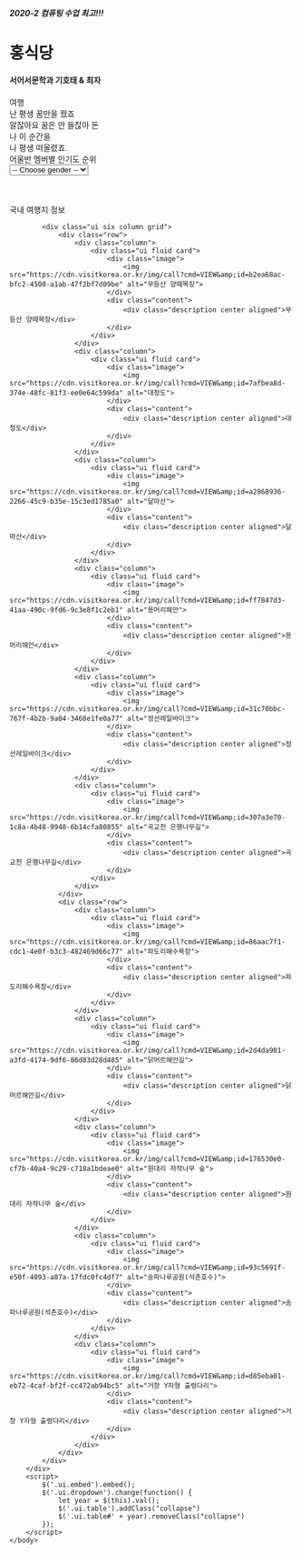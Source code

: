 <html>
    <head>
        <meta content="text/html;charset=utf-8" http-equiv="Content-Type">
        <title>Hong_restaurant</title>
        <link rel="stylesheet" type="text/css" href="Semantic-UI-CSS-master/semantic.min.css">
        <script
            src="https://code.jquery.com/jquery-3.1.1.min.js"
            integrity="sha256-hVVnYaiADRTO2PzUGmuLJr8BLUSjGIZsDYGmIJLv2b8="
            crossorigin="anonymous">
        </script>
        <script src="Semantic-UI-CSS-master/semantic.min.js"></script>
        <style>
            .collapse {
                visibility: collapse;
            }
        </style>
    </head>
    <body>
        <div class = "ui inverted center aligned segment">
            <h5 class = "ui inverted grey right aligned header"> 2020-2 컴퓨팅 수업 최고!!!</h5>
            <h1 class = "ui huge inverted header">홍식당</h1>
            <h4 class = "ui inverted grey right aligned header"> 서어서문학과 기호태 & 최자</h3>
        </div>
        <div class = "ui container">
            <div class = "ui huge dividing header">여행</div>
            <div class="ui embed" data-source="youtube" data-id="Yf5mg03Mcps"></div>
            <div class = "ui segment">
                <div>난 평생 꿈만을 꿨죠<br>알잖아요 꿈은 안 들잖아 돈<br>나 이 순간을<br>나 평생 떠올렸죠.</div>
            </div>
            <div class = "ui huge block reader">어울반 멤버별 인기도 순위</div>
            <select class = "ui dropdown" name = "gender">
                <option value = "">-- Choose gender --</option>
                <option value = "boy">boy</option>
                <option value = "girl">girl</option>
            </select>
            <table class = "ui celled fixed table collapse" id = "boy">
                <thead>
                    <tr class = "ui center aligned">
                        <th>순위</th>
                        <th>나라</th>
                        <th>지역</th>
                        <th>인기도</th>
                    </tr>
                </thead>
                <tbody>
                    <tr>
                        <td>1</td>
                        <td>김종호</td>
                        <td>아르헨티나</td>
                        <td>1등</td>
                    </tr>
                    <tr>
                        <td>2</td>
                        <td>신준석</td>
                        <td>정치외교학부</td>
                        <td>2등</td>
                    </tr>
                    <tr>
                        <td>3</td>
                        <td>기호태</td>
                        <td>세르반테스</td>
                        <td>3등</td>
                    </tr>
                </tbody>
            </table>
            <table class = "ui celled fixed table collapse" id = "girl">
                <thead>
                    <tr class = "ui center aligned">
                        <th>순위</th>
                        <th>나라</th>
                        <th>지역</th>
                        <th>인기도</th>
                    </tr>
                </thead>
                <tbody>
                    <tr>
                        <td>1</td>
                        <td>최지민</td>
                        <td>언론정보과</td>
                        <td>1등</td>
                    </tr>
                    <tr>
                        <td>2</td>
                        <td>조승연</td>
                        <td>영어영문과</td>
                        <td>2등</td>
                    </tr>
                    <tr>
                        <td>3</td>
                        <td>김민정</td>
                        <td>대학신문</td>
                        <td>3등</td>
                    </tr>
                </tbody>
            </table>
            <div class = "ui huge block header">국내 여행지 정보</div>

            <div class="ui six column grid">
				<div class="row">
					<div class="column">
						<div class="ui fluid card">
							<div class="image">
								<img src="https://cdn.visitkorea.or.kr/img/call?cmd=VIEW&amp;id=b2ea68ac-bfc2-4500-a1ab-47f2bf7d09be" alt="무등산 양떼목장">
							</div>
							<div class="content">
								<div class="description center aligned">무등산 양떼목장</div>
							</div>
						</div>
					</div>
					<div class="column">
						<div class="ui fluid card">
							<div class="image">
								<img src="https://cdn.visitkorea.or.kr/img/call?cmd=VIEW&amp;id=7afbea8d-374e-48fc-81f3-ee0e64c599da" alt="대청도">
							</div>
							<div class="content">
								<div class="description center aligned">대청도</div>
							</div>
						</div>
					</div>
					<div class="column">
						<div class="ui fluid card">
							<div class="image">
								<img src="https://cdn.visitkorea.or.kr/img/call?cmd=VIEW&amp;id=a2868936-2266-45c9-b35e-15c3ed1785a0" alt="달마산">
							</div>
							<div class="content">
								<div class="description center aligned">달마산</div>
							</div>
						</div>
					</div>
					<div class="column">
						<div class="ui fluid card">
							<div class="image">
								<img src="https://cdn.visitkorea.or.kr/img/call?cmd=VIEW&amp;id=ff7847d3-41aa-490c-9fd6-9c3e8f1c2eb1" alt="용머리해안">
							</div>
							<div class="content">
								<div class="description center aligned">용머리해안</div>
							</div>
						</div>
					</div>
					<div class="column">
						<div class="ui fluid card">
							<div class="image">
								<img src="https://cdn.visitkorea.or.kr/img/call?cmd=VIEW&amp;id=31c70bbc-767f-4b2b-9a04-3468e1fe0a77" alt="정선레일바이크">
							</div>
							<div class="content">
								<div class="description center aligned">정선레일바이크</div>
							</div>
						</div>
					</div>
					<div class="column">
						<div class="ui fluid card">
							<div class="image">
								<img src="https://cdn.visitkorea.or.kr/img/call?cmd=VIEW&amp;id=307a3e70-1c8a-4b48-9948-6b14cfa80855" alt="곡교천 은행나무길">
							</div>
							<div class="content">
								<div class="description center aligned">곡교천 은행나무길</div>
							</div>
						</div>
					</div>
				</div>
				<div class="row">
					<div class="column">
						<div class="ui fluid card">
							<div class="image">
								<img src="https://cdn.visitkorea.or.kr/img/call?cmd=VIEW&amp;id=86aac7f1-cdc1-4e0f-b3c3-482469d66c77" alt="파도리해수욕장">
							</div>
							<div class="content">
								<div class="description center aligned">파도리해수욕장</div>
							</div>
						</div>
					</div>
					<div class="column">
						<div class="ui fluid card">
							<div class="image">
								<img src="https://cdn.visitkorea.or.kr/img/call?cmd=VIEW&amp;id=2d4da901-a3fd-4174-9df6-86d83d28d485" alt="닭머르해안길">
							</div>
							<div class="content">
								<div class="description center aligned">닭머르해안길</div>
							</div>
						</div>
					</div>
					<div class="column">
						<div class="ui fluid card">
							<div class="image">
								<img src="https://cdn.visitkorea.or.kr/img/call?cmd=VIEW&amp;id=176530e0-cf7b-40a4-9c29-c718a1bdeae0" alt="원대리 자작나무 숲">
							</div>
							<div class="content">
								<div class="description center aligned">원대리 자작나무 숲</div>
							</div>
						</div>
					</div>
					<div class="column">
						<div class="ui fluid card">
							<div class="image">
								<img src="https://cdn.visitkorea.or.kr/img/call?cmd=VIEW&amp;id=93c5691f-e50f-4093-a87a-17fdc0fc4df7" alt="송파나루공원(석촌호수)">
							</div>
							<div class="content">
								<div class="description center aligned">송파나루공원(석촌호수)</div>
							</div>
						</div>
					</div>
					<div class="column">
						<div class="ui fluid card">
							<div class="image">
								<img src="https://cdn.visitkorea.or.kr/img/call?cmd=VIEW&amp;id=d85eba01-eb72-4caf-bf2f-cc472ab94bc5" alt="거창 Y자형 출렁다리">
							</div>
							<div class="content">
								<div class="description center aligned">거창 Y자형 출렁다리</div>
							</div>
						</div>
					</div>
				</div>
			</div>
		</div>
		<script>
			$('.ui.embed').embed();
			$('.ui.dropdown').change(function() {
				let year = $(this).val();
				$('.ui.table').addClass("collapse")
				$('.ui.table#' + year).removeClass("collapse")
			});
		</script>
	</body>
</html>
